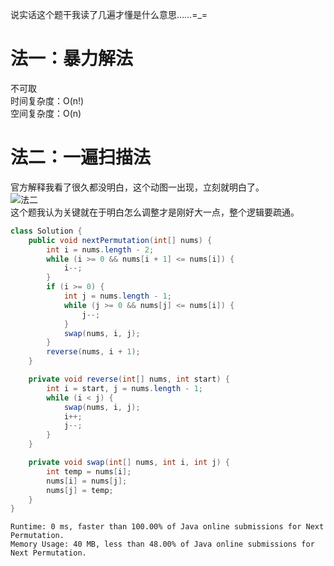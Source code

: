 说实话这个题干我读了几遍才懂是什么意思……=_=
# 法一：暴力解法
不可取  
时间复杂度：O(n!)  
空间复杂度：O(n)  
# 法二：一遍扫描法
官方解释我看了很久都没明白，这个动图一出现，立刻就明白了。  
![法二](https://leetcode.com/media/original_images/31_Next_Permutation.gif)  
这个题我认为关键就在于明白怎么调整才是刚好大一点，整个逻辑要疏通。  
```java
class Solution {
    public void nextPermutation(int[] nums) {
        int i = nums.length - 2;
        while (i >= 0 && nums[i + 1] <= nums[i]) {
            i--;
        }
        if (i >= 0) {
            int j = nums.length - 1;
            while (j >= 0 && nums[j] <= nums[i]) {
                j--;
            }
            swap(nums, i, j);
        }
        reverse(nums, i + 1);
    }

    private void reverse(int[] nums, int start) {
        int i = start, j = nums.length - 1;
        while (i < j) {
            swap(nums, i, j);
            i++;
            j--;
        }
    }

    private void swap(int[] nums, int i, int j) {
        int temp = nums[i];
        nums[i] = nums[j];
        nums[j] = temp;
    }
}
```
```
Runtime: 0 ms, faster than 100.00% of Java online submissions for Next Permutation.
Memory Usage: 40 MB, less than 48.00% of Java online submissions for Next Permutation.
```
